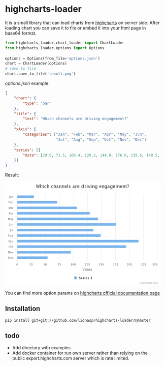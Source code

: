 highcharts-loader
=================

It is a small library that can load charts from [highcharts](http://highcharts.com/) on server side. 
After loading chart you can save it to file or embed it into your html page in base64 format. 

```python
from highcharts_loader.chart_loader import ChartLoader
from highcharts_loader.options import Options

options = Options(from_file='options.json')
chart = ChartLoader(options)
# save to file
chart.save_to_file('result.png')
```

*options.json* example:
```json
{
    "chart": {
        "type": "bar"
    },
    "title": {
        "text": "Which channels are driving engagement?"
    },
    "xAxis": {
        "categories": ["Jan", "Feb", "Mar", "Apr", "May", "Jun",
                       "Jul", "Aug", "Sep", "Oct", "Nov", "Dec"]
    },
    "series": [{
        "data": [29.9, 71.5, 106.4, 129.2, 144.0, 176.0, 135.6, 148.5, 216.4, 194.1, 95.6, 54.4]
    }]
}
```

Result:

![result](https://raw.githubusercontent.com/lionasp/highcharts-loader/master/result.png)

You can find more option params on [highcharts official documentation page](https://api.highcharts.com/highcharts/)

## Installation
```bash
pip install git+git://github.com/lionasp/highcharts-loader/@master
```

## todo
* Add directory with examples
* Add docker container for run own server rather than relying on the public export.highcharts.com server which is rate limited.
